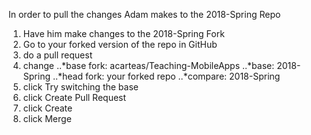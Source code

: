 In order to pull the changes Adam makes to the 2018-Spring Repo

1. Have him make changes to the 2018-Spring Fork
2. Go to your forked version of the repo in GitHub
3. do a pull request
4. change
	..*base fork: acarteas/Teaching-MobileApps
	..*base: 2018-Spring
	..*head fork: your forked repo
	..*compare: 2018-Spring
5. click Try switching the base
6. click Create Pull Request
7. click Create
8. click Merge
